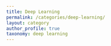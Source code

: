 ```yaml
---
title: Deep Learning
permalink: /categories/deep-learning/
layout: category
author_profile: true
taxonomy: deep learning
---
```

